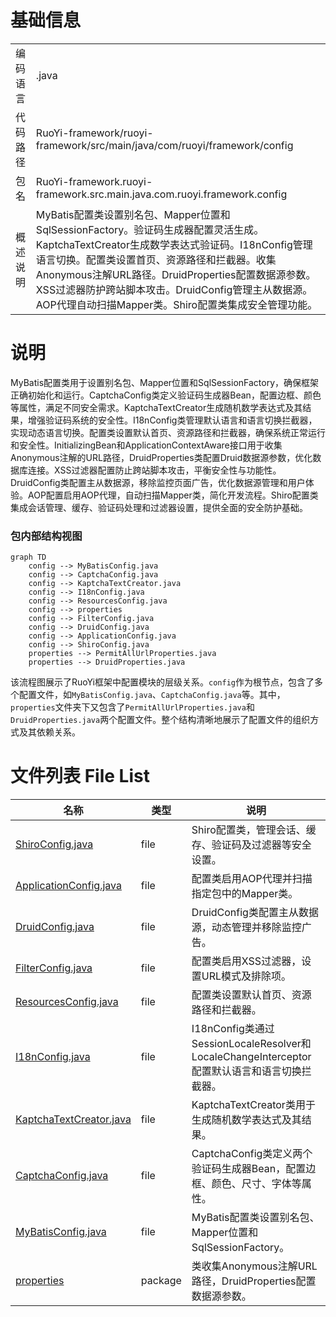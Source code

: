 # 基础信息

|      |      |
|------|------|
| 编码语言 | .java |
| 代码路径 | RuoYi-framework/ruoyi-framework/src/main/java/com/ruoyi/framework/config |
| 包名 | RuoYi-framework.ruoyi-framework.src.main.java.com.ruoyi.framework.config |
| 概述说明 | MyBatis配置类设置别名包、Mapper位置和SqlSessionFactory。验证码生成器配置灵活生成。KaptchaTextCreator生成数学表达式验证码。I18nConfig管理语言切换。配置类设置首页、资源路径和拦截器。收集Anonymous注解URL路径。DruidProperties配置数据源参数。XSS过滤器防护跨站脚本攻击。DruidConfig管理主从数据源。AOP代理自动扫描Mapper类。Shiro配置类集成安全管理功能。 |

# 说明

MyBatis配置类用于设置别名包、Mapper位置和SqlSessionFactory，确保框架正确初始化和运行。CaptchaConfig类定义验证码生成器Bean，配置边框、颜色等属性，满足不同安全需求。KaptchaTextCreator生成随机数学表达式及其结果，增强验证码系统的安全性。I18nConfig类管理默认语言和语言切换拦截器，实现动态语言切换。配置类设置默认首页、资源路径和拦截器，确保系统正常运行和安全性。InitializingBean和ApplicationContextAware接口用于收集Anonymous注解的URL路径，DruidProperties类配置Druid数据源参数，优化数据库连接。XSS过滤器配置防止跨站脚本攻击，平衡安全性与功能性。DruidConfig类配置主从数据源，移除监控页面广告，优化数据源管理和用户体验。AOP配置启用AOP代理，自动扫描Mapper类，简化开发流程。Shiro配置类集成会话管理、缓存、验证码处理和过滤器设置，提供全面的安全防护基础。


### 包内部结构视图

```mermaid
graph TD
    config --> MyBatisConfig.java
    config --> CaptchaConfig.java
    config --> KaptchaTextCreator.java
    config --> I18nConfig.java
    config --> ResourcesConfig.java
    config --> properties
    config --> FilterConfig.java
    config --> DruidConfig.java
    config --> ApplicationConfig.java
    config --> ShiroConfig.java
    properties --> PermitAllUrlProperties.java
    properties --> DruidProperties.java
```

该流程图展示了RuoYi框架中配置模块的层级关系。`config`作为根节点，包含了多个配置文件，如`MyBatisConfig.java`、`CaptchaConfig.java`等。其中，`properties`文件夹下又包含了`PermitAllUrlProperties.java`和`DruidProperties.java`两个配置文件。整个结构清晰地展示了配置文件的组织方式及其依赖关系。

# 文件列表 File List

| 名称   | 类型  | 说明 |
|-------|------|-------------|
| [ShiroConfig.java](ShiroConfig.md) | file | Shiro配置类，管理会话、缓存、验证码及过滤器等安全设置。 |
| [ApplicationConfig.java](ApplicationConfig.md) | file | 配置类启用AOP代理并扫描指定包中的Mapper类。 |
| [DruidConfig.java](DruidConfig.md) | file | DruidConfig类配置主从数据源，动态管理并移除监控广告。 |
| [FilterConfig.java](FilterConfig.md) | file | 配置类启用XSS过滤器，设置URL模式及排除项。 |
| [ResourcesConfig.java](ResourcesConfig.md) | file | 配置类设置默认首页、资源路径和拦截器。 |
| [I18nConfig.java](I18nConfig.md) | file | I18nConfig类通过SessionLocaleResolver和LocaleChangeInterceptor配置默认语言和语言切换拦截器。 |
| [KaptchaTextCreator.java](KaptchaTextCreator.md) | file | KaptchaTextCreator类用于生成随机数学表达式及其结果。 |
| [CaptchaConfig.java](CaptchaConfig.md) | file | CaptchaConfig类定义两个验证码生成器Bean，配置边框、颜色、尺寸、字体等属性。 |
| [MyBatisConfig.java](MyBatisConfig.md) | file | MyBatis配置类设置别名包、Mapper位置和SqlSessionFactory。 |
| [properties](properties/_module.md) | package | 类收集Anonymous注解URL路径，DruidProperties配置数据源参数。 |


